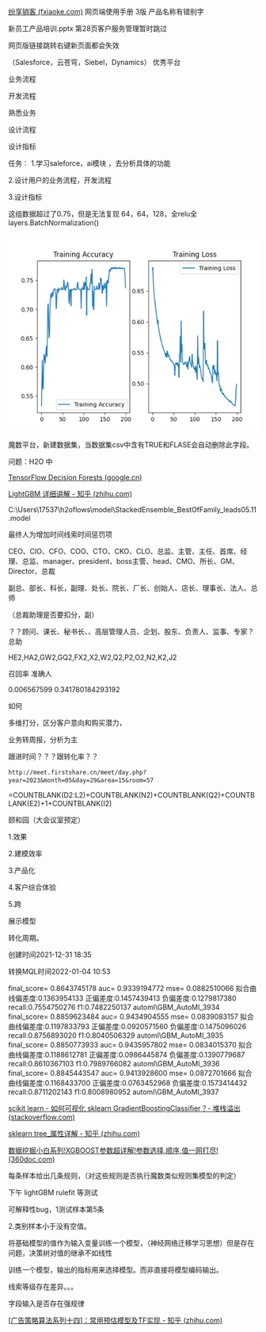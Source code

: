  [纷享销客 (fxiaoke.com)](https://www.fxiaoke.com/XV/UI/Home#netdisk)  网页端使用手册 3版 产品名称有错别字

新员工产品培训.pptx 第28页客户服务管理暂时跳过

网页版链接跳转右键新页面都会失效

 （Salesforce，云苍穹，Siebel，Dynamics） 优秀平台

业务流程

开发流程

熟悉业务

设计流程

设计指标



任务：
1.学习saleforce，ai模块 ，去分析具体的功能

2.设计用户的业务流程，开发流程

3.设计指标



这组数据超过了0.75，但是无法复现 64，64，128，全relu全layers.BatchNormalization()

![1683542878094](image/1683542878094.png)

魔数平台，新建数据集，当数据集csv中含有TRUE和FLASE会自动删除此字段。

问题：H2O 中





 [TensorFlow Decision Forests (google.cn)](https://tensorflow.google.cn/decision_forests?hl=zh-cn) 

 [LightGBM 详细讲解 - 知乎 (zhihu.com)](https://zhuanlan.zhihu.com/p/366952043) 

C:\Users\17537\h2oflows\model\StackedEnsemble_BestOfFamily_leads05.11.model



最终人为增加时间线索时间惩罚项

CEO、CIO、CFO、COO、CTO、CKO、CLO、总监、主管、主任、首席、经理、总监、manager、president、boss主管、head、CMO、所长、GM、Director、总裁

副总、部长、科长，副理、处长、院长、厂长、创始人、店长、理事长、法人、总师

（总裁助理是否要扣分，副）

？？顾问、课长、秘书长、、高层管理人员、企划、股东、负责人、监事、专家？总助

HE2,HA2,GW2,GQ2,FX2,X2,W2,Q2,P2,O2,N2,K2,J2

召回率  准确人

0.006567599 0.341780184293192

如何



多维打分，区分客户意向和购买潜力，

业务转周报，分析为主

跟进时间？？？跟转化率？？

```
http://meet.firstshare.cn/meet/day.php?year=2023&month=05&day=29&area=15&room=57
```

=COUNTBLANK(D2:L2)+COUNTBLANK(N2)+COUNTBLANK(Q2)+COUNTBLANK(E2)+1+COUNTBLANK(I2)

颐和园（大会议室预定）













1.效果

2.建模效率

3.产品化

4.客户综合体验

5.跨



展示模型

转化周期。



创建时间2021-12-31 18:35

转换MQL时间2022-01-04 10:53

final_score= 0.8643745178 auc= 0.9339194772  mse= 0.0882510066  拟合曲线偏差度:0.1363954133  正偏差度:0.1457439413  负偏差度:0.1279817380  recall:0.7554750276  f1:0.7482250137   automl\GBM_AutoMl_3934
final_score= 0.8859623484 auc= 0.9434904555  mse= 0.0839083157  拟合曲线偏差度:0.1197833793  正偏差度:0.0920571560  负偏差度:0.1475096026  recall:0.8756893020  f1:0.8040506329   automl\GBM_AutoMl_3935
final_score= 0.8850773933 auc= 0.9435957802  mse= 0.0834015370  拟合曲线偏差度:0.1188612781  正偏差度:0.0986445874  负偏差度:0.1390779687  recall:0.8610367103  f1:0.7989766082   automl\GBM_AutoMl_3936
final_score= 0.8845443547 auc= 0.9413928600  mse= 0.0872701666  拟合曲线偏差度:0.1168433700  正偏差度:0.0763452968  负偏差度:0.1573414432  recall:0.8711202143  f1:0.8008980952   automl\GBM_AutoMl_3937



 [scikit learn - 如何可视化 sklearn GradientBoostingClassifier？- 堆栈溢出 (stackoverflow.com)](https://stackoverflow.com/questions/44974360/how-to-visualize-an-sklearn-gradientboostingclassifier) 

 [sklearn tree_属性详解 - 知乎 (zhihu.com)](https://zhuanlan.zhihu.com/p/593758538?utm_id=0) 

 [数据挖掘小白系列!XGBOOST参数超详解!参数选择,顺序,值一网打尽! (360doc.com)](http://www.360doc.com/content/12/0121/07/35712332_1039370546.shtml) 

每条样本给出几条规则，（对这些规则是否执行魔数类似规则集模型的判定）



下午 lightGBM rulefit 等测试

可解释性bug，1测试样本第5条

2.类别样本小于没有空值。



将基础模型的值作为输入变量训练一个模型，（神经网络迁移学习思想）但是存在问题，决策树对值的继承不如线性

训练一个模型，输出的指标用来选择模型。而非直接将模型编码输出。

线索等级存在差异。。。



字段输入是否存在强规律

 [[广告策略算法系列十四\]：常用预估模型及TF实现 - 知乎 (zhihu.com)](https://zhuanlan.zhihu.com/p/578556542) 




